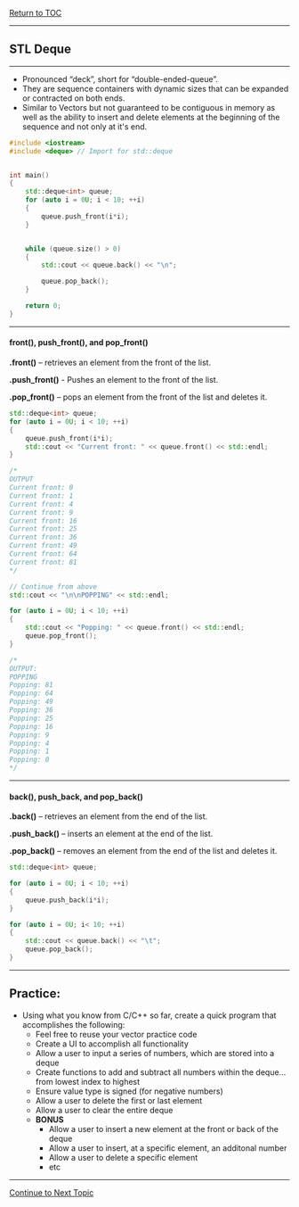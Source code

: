 <a href="https://github.com/CyberTrainingUSAF/10-Archive/blob/master/IQT-CPP_Programming/00-Table-of-Contents.md" > Return to TOC </a>

---

## STL Deque

---

* Pronounced “deck”, short for “double-ended-queue”.
* They are sequence containers with dynamic sizes that can be expanded or contracted on both ends.
* Similar to Vectors but not guaranteed to be contiguous in memory as well as the ability to insert and delete elements at the beginning of the sequence and not only at it's end. 

```cpp
#include <iostream>
#include <deque> // Import for std::deque


int main()
{
    std::deque<int> queue;
    for (auto i = 0U; i < 10; ++i)
    {
        queue.push_front(i*i);
    }


    while (queue.size() > 0)
    {
        std::cout << queue.back() << "\n";

        queue.pop_back();
    }

    return 0;
}
```

---

#### front\(\), push\_front\(\), and pop\_front\(\)

**.front\(\)** – retrieves an element from the front of the list.

**.push\_front\(\)** - Pushes an element to the front of the list.

**.pop\_front\(\)** – pops an element from the front of the list and deletes it.

```cpp
std::deque<int> queue;
for (auto i = 0U; i < 10; ++i)
{
    queue.push_front(i*i);
    std::cout << "Current front: " << queue.front() << std::endl;
}

/*
OUTPUT
Current front: 0
Current front: 1
Current front: 4
Current front: 9
Current front: 16
Current front: 25
Current front: 36
Current front: 49
Current front: 64
Current front: 81
*/
```

```cpp
// Continue from above
std::cout << "\n\nPOPPING" << std::endl;

for (auto i = 0U; i < 10; ++i)
{
    std::cout << "Popping: " << queue.front() << std::endl;
    queue.pop_front();
}

/*
OUTPUT:
POPPING
Popping: 81
Popping: 64
Popping: 49
Popping: 36
Popping: 25
Popping: 16
Popping: 9
Popping: 4
Popping: 1
Popping: 0
*/
```

---

#### back\(\), push\_back, and pop\_back\(\)

**.back\(\)** – retrieves an element from the end of the list.

**.push\_back\(\)** – inserts an element at the end of the list.

**.pop\_back\(\)** – removes an element from the end of the list and deletes it.

```cpp
std::deque<int> queue;

for (auto i = 0U; i < 10; ++i)
{
	queue.push_back(i*i);
}

for (auto i = 0U; i< 10; ++i)
{
	std::cout << queue.back() << "\t";
	queue.pop_back();
}
```

---


## Practice: 

* Using what you know from C/C++ so far, create a quick program that accomplishes the following:
    * Feel free to reuse your vector practice code
    * Create a UI to accomplish all functionality
    * Allow a user to input a series of numbers, which are stored into a deque
    * Create functions to add and subtract all numbers within the deque... from lowest index to highest
    * Ensure value type is signed (for negative numbers)
    * Allow a user to delete the first or last element
    * Allow a user to clear the entire deque
    * **BONUS**
        * Allow a user to insert a new element at the front or back of the deque
        * Allow a user to insert, at a specific element, an additonal number
        * Allow a user to delete a specific element
        * etc
	
---

<a href="https://github.com/CyberTrainingUSAF/10-Archive/blob/master/IQT-CPP_Programming/ch02_Cpp_STL/2.07_stl-linked-lists.md" > Continue to Next Topic </a>
